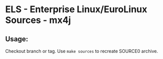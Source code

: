 # ELS - Enterprise Linux/EuroLinux Sources - mx4j
 
## Usage:
  Checkout branch or tag. Use `make sources` to recreate  SOURCE0 archive.
